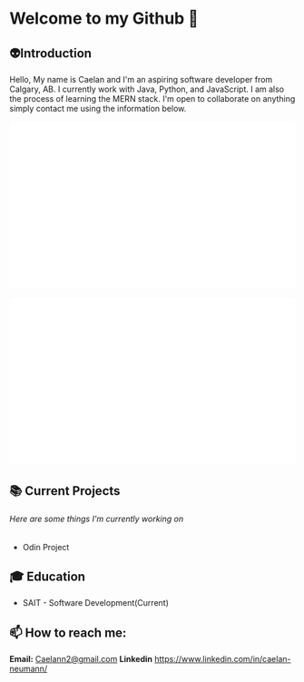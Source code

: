 
# Welcome to my Github 👋
## :alien:Introduction
Hello, My name is Caelan and I'm an aspiring software developer from Calgary, AB.
I currently work with Java, Python, and JavaScript.
I am also the process of learning the MERN stack.
I'm open to collaborate on anything simply contact me using the information below.

![](https://raw.githubusercontent.com/CaelanX/github-stats/master/generated/overview.svg#gh-dark-mode-only)

![](https://raw.githubusercontent.com/CaelanX/github-stats/master/generated/languages.svg#gh-dark-mode-only)
## :books: Current Projects
###### Here are some things I'm currently working on
* Odin Project
## :mortar_board: Education
* SAIT -  Software Development(Current)

## 📫 How to reach me:
**Email:** Caelann2@gmail.com
**Linkedin** https://www.linkedin.com/in/caelan-neumann/


